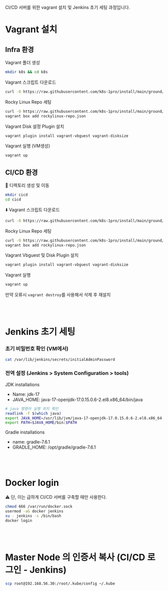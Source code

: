 CI/CD 서버를 위한 vagrant 설치 및 Jenkins 초기 세팅 과정입니다. 

# Vagrant 설치
## Infra 환경

Vagrant 폴더 생성
```bash
mkdir k8s && cd k8s
```
Vagrant 스크립트 다운로드
```bash
curl -O https://raw.githubusercontent.com/k8s-1pro/install/main/ground/k8s-1.27/vagrant-2.4.3/Vagrantfile
```
Rocky Linux Repo 세팅
```bash
curl -O https://raw.githubusercontent.com/k8s-1pro/install/main/ground/k8s-1.27/vagrant-2.4.3/rockylinux-repo.json
vagrant box add rockylinux-repo.json
```
Vagrant Disk 설정 Plugin 설치
```bash
vagrant plugin install vagrant-vbguest vagrant-disksize
```
Vagrant 실행 (VM생성)
```bash
vagrant up
```

## CI/CD 환경
📁 디렉토리 생성 및 이동

```bash
mkdir cicd
cd cicd
```



⬇️ Vagrant 스크립트 다운로드

```bash
curl -O https://raw.githubusercontent.com/k8s-1pro/install/main/ground/cicd-server/vagrant-2.4.3/Vagrantfile
```

Rocky Linux Repo 세팅
```bash
curl -O https://raw.githubusercontent.com/k8s-1pro/install/main/ground/cicd-server/vagrant-2.4.3/rockylinux-repo.json
vagrant box add rockylinux-repo.json
```
Vagrant Vbguest 및 Disk Plugin 설치 
```bash
vagrant plugin install vagrant-vbguest vagrant-disksize
```
Vagrant 실행
```bash
vagrant up
```
만약 오류시 ```vagrant destroy```를 사용해서 삭제 후 재설치 




<br></br>
# Jenkins 초기 세팅
### 초기 비밀번호 확인 (VM에서)
```bash
cat /var/lib/jenkins/secrets/initialAdminPassword
```

### 전역 설정 (Jenkins > System Configuration > tools)
JDK installations
- Name: jdk-17
- JAVA_HOME: java-17-openjdk-17.0.15.0.6-2.el8.x86_64/bin/java
```bash
# java 명령어 실행 위치 확인 
readlink -f $(which java)
export JAVA_HOME=/usr/lib/jvm/java-17-openjdk-17.0.15.0.6-2.el8.x86_64
export PATH=$JAVA_HOME/bin:$PATH
```

Gradle installations
- name: gradle-7.6.1
- GRADLE_HOME: /opt/gradle/gradle-7.6.1

<br></br>
# Docker login
⚠️ 단, 이는 급하게 CI/CD 서버를 구축할 때만 사용한다. 
```bash
chmod 666 /var/run/docker.sock
usermod -aG docker jenkins
su - jenkins -s /bin/bash
docker login
```

<br></br>
# Master Node 의 인증서 복사 (CI/CD 로그인 - Jenkins)
```bash
scp root@192.168.56.30:/root/.kube/config ~/.kube
```
